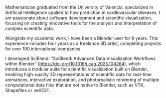 Mathematician graduated from the University of Valencia, specialized in Artificial Intelligence applied to flow prediction in cardiovascular diseases. I am passionate about software development and scientific visualization, focusing on creating innovative tools for the analysis and interpretation of complex scientific data.

Alongside my academic work, I have been a Blender user for 8 years. This experience includes four years as a freelance 3D artist, completing projects for over 100 international companies.

I developed SciBlend:
"SciBlend: Advanced Data Visualization Workflows within Blender” (https://doi.org/10.1016/j.cag.2025.104264), which introduces a modular suite for scientific visualization built on Blender, enabling high-quality 3D representations of scientific data for real-time animations, interactive exploration, and photorealistic rendering of multiple computational data files that are not native to Blender, such as VTK, Shapefiles or netCDF.


<!-- 
![Overview stats](https://raw.githubusercontent.com/josemarinfarina/github-stats/master/generated/overview.svg)
![Languages stats](https://raw.githubusercontent.com/josemarinfarina/github-stats/master/generated/languages.svg)

-->

